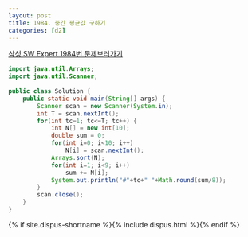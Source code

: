 ```yaml
---
layout: post
title: 1984. 중간 평균값 구하기
categories: [d2]
---
```

[삼성 SW Expert 1984번 문제보러가기](https://swexpertacademy.com/main/code/problem/problemDetail.do?contestProbId=AV5Pw_-KAdcDFAUq&categoryId=AV5Pw_-KAdcDFAUq&categoryType=CODE)

```java
import java.util.Arrays;
import java.util.Scanner;
 
public class Solution {
    public static void main(String[] args) {
        Scanner scan = new Scanner(System.in);
        int T = scan.nextInt();
        for(int tc=1; tc<=T; tc++) {
            int N[] = new int[10];
            double sum = 0;
            for(int i=0; i<10; i++) 
                N[i] = scan.nextInt();
            Arrays.sort(N);
            for(int i=1; i<9; i++)
                sum += N[i];
            System.out.println("#"+tc+" "+Math.round(sum/8));
        }
        scan.close();
    }
}
```

{% if site.dispus-shortname %}{% include dispus.html %}{% endif %}